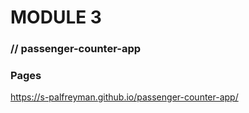# MODULE 3
### // passenger-counter-app

### Pages
https://s-palfreyman.github.io/passenger-counter-app/



